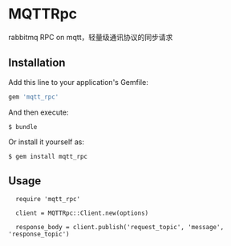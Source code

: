 # MQTTRpc

rabbitmq RPC on mqtt，轻量级通讯协议的同步请求

## Installation

Add this line to your application's Gemfile:

```ruby
gem 'mqtt_rpc'
```

And then execute:

    $ bundle

Or install it yourself as:

    $ gem install mqtt_rpc

## Usage

```
  require 'mqtt_rpc'

  client = MQTTRpc::Client.new(options)

  response_body = client.publish('request_topic', 'message', 'response_topic')
```


